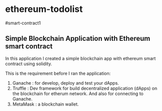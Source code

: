 # ethereum-todolist
#smart-contract1

## Simple Blockchain Application with Ethereum smart contract

In this application I created a simple blockchain app with ethereum smart contract using solidity.

This is the requirement before I ran the application:
1. Ganache : for develop, deploy and test your dApps.
2. Truffle : Dev framework for build decentralized application (dApps) on the blockchain for etherum network. 
And also for connecting to Ganache.
3. MetaMask : a blockchain wallet.
